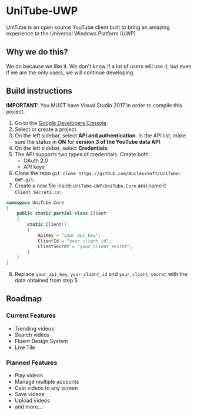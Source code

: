 # UniTube-UWP
UniTube is an open source YouTube client built to bring an amazing experience to the Universal Windows Platform (UWP)

## Why we do this?
We do because we like it.
We don't know if a lot of users will use it, but even if we are the only users, we will continue developing.

## Build instructions
**IMPORTANT:** You MUST have Visual Studio 2017 in order to compile this project.

1. Go to the [Google Developers Console](https://console.developers.google.com/).
2. Select or create a project.
3. On the left sidebar, select **API and authentication**. In the API list, make sure the status in **ON** for **version 3 of the YouTube data API**.
4. On the left sidebar, select **Credentials**.
5. The API supports two types of credentials. Create both:
    - OAuth 2.0
    - API keys
6. Clone the repo `git clone https://github.com/NucleuxSoft/UniTube-UWP.git`.
7. Create a new file inside `UniTube-UWP/UniTube.Core` and name it `Client.Secrets.cs`:
```csharp
namespace UniTube.Core
{
    public static partial class Client
    {
        static Client()
        {
            ApiKey = "your_api_key";
            ClientId = "your_client_id";
            ClientSecret = "your_client_secret";
        }
    }
}
```
8. Replace `your_api_key`, `your_client_id` and `your_client_secret` with the data obtained from step 5.

## Roadmap

### Current Features
- Trending videos
- Search videos
- Fluent Design System
- Live Tile

### Planned Features
- Play videos
- Manage multiple accounts
- Cast videos to any screen
- Save videos
- Upload videos
- and more...
